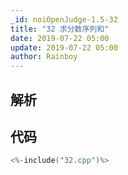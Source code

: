 ```yaml
---
_id: noiOpenJudge-1.5-32
title: "32 求分数序列和"
date: 2019-07-22 05:00
update: 2019-07-22 05:00
author: Rainboy
---
```


## 解析

## 代码

```c
<%-include("32.cpp")%>
```

